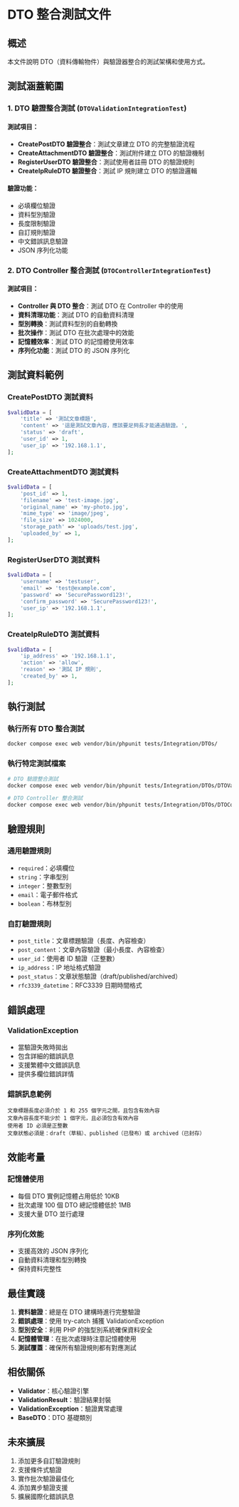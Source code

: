 # DTO 整合測試文件

## 概述

本文件說明 DTO（資料傳輸物件）與驗證器整合的測試架構和使用方式。

## 測試涵蓋範圍

### 1. DTO 驗證整合測試 (`DTOValidationIntegrationTest`)

#### 測試項目：
- **CreatePostDTO 驗證整合**：測試文章建立 DTO 的完整驗證流程
- **CreateAttachmentDTO 驗證整合**：測試附件建立 DTO 的驗證機制
- **RegisterUserDTO 驗證整合**：測試使用者註冊 DTO 的驗證規則
- **CreateIpRuleDTO 驗證整合**：測試 IP 規則建立 DTO 的驗證邏輯

#### 驗證功能：
- 必填欄位驗證
- 資料型別驗證
- 長度限制驗證
- 自訂規則驗證
- 中文錯誤訊息驗證
- JSON 序列化功能

### 2. DTO Controller 整合測試 (`DTOControllerIntegrationTest`)

#### 測試項目：
- **Controller 與 DTO 整合**：測試 DTO 在 Controller 中的使用
- **資料清理功能**：測試 DTO 的自動資料清理
- **型別轉換**：測試資料型別的自動轉換
- **批次操作**：測試 DTO 在批次處理中的效能
- **記憶體效率**：測試 DTO 的記憶體使用效率
- **序列化功能**：測試 DTO 的 JSON 序列化

## 測試資料範例

### CreatePostDTO 測試資料
```php
$validData = [
    'title' => '測試文章標題',
    'content' => '這是測試文章內容，應該要足夠長才能通過驗證。',
    'status' => 'draft',
    'user_id' => 1,
    'user_ip' => '192.168.1.1',
];
```

### CreateAttachmentDTO 測試資料
```php
$validData = [
    'post_id' => 1,
    'filename' => 'test-image.jpg',
    'original_name' => 'my-photo.jpg',
    'mime_type' => 'image/jpeg',
    'file_size' => 1024000,
    'storage_path' => 'uploads/test.jpg',
    'uploaded_by' => 1,
];
```

### RegisterUserDTO 測試資料
```php
$validData = [
    'username' => 'testuser',
    'email' => 'test@example.com',
    'password' => 'SecurePassword123!',
    'confirm_password' => 'SecurePassword123!',
    'user_ip' => '192.168.1.1',
];
```

### CreateIpRuleDTO 測試資料
```php
$validData = [
    'ip_address' => '192.168.1.1',
    'action' => 'allow',
    'reason' => '測試 IP 規則',
    'created_by' => 1,
];
```

## 執行測試

### 執行所有 DTO 整合測試
```bash
docker compose exec web vendor/bin/phpunit tests/Integration/DTOs/
```

### 執行特定測試檔案
```bash
# DTO 驗證整合測試
docker compose exec web vendor/bin/phpunit tests/Integration/DTOs/DTOValidationIntegrationTest.php

# DTO Controller 整合測試
docker compose exec web vendor/bin/phpunit tests/Integration/DTOs/DTOControllerIntegrationTest.php
```

## 驗證規則

### 通用驗證規則
- `required`：必填欄位
- `string`：字串型別
- `integer`：整數型別
- `email`：電子郵件格式
- `boolean`：布林型別

### 自訂驗證規則
- `post_title`：文章標題驗證（長度、內容檢查）
- `post_content`：文章內容驗證（最小長度、內容檢查）
- `user_id`：使用者 ID 驗證（正整數）
- `ip_address`：IP 地址格式驗證
- `post_status`：文章狀態驗證（draft/published/archived）
- `rfc3339_datetime`：RFC3339 日期時間格式

## 錯誤處理

### ValidationException
- 當驗證失敗時拋出
- 包含詳細的錯誤訊息
- 支援繁體中文錯誤訊息
- 提供多欄位錯誤詳情

### 錯誤訊息範例
```
文章標題長度必須介於 1 和 255 個字元之間，且包含有效內容
文章內容長度不能少於 1 個字元，且必須包含有效內容
使用者 ID 必須是正整數
文章狀態必須是：draft（草稿）、published（已發布）或 archived（已封存）
```

## 效能考量

### 記憶體使用
- 每個 DTO 實例記憶體占用低於 10KB
- 批次處理 100 個 DTO 總記憶體低於 1MB
- 支援大量 DTO 並行處理

### 序列化效能
- 支援高效的 JSON 序列化
- 自動資料清理和型別轉換
- 保持資料完整性

## 最佳實踐

1. **資料驗證**：總是在 DTO 建構時進行完整驗證
2. **錯誤處理**：使用 try-catch 捕獲 ValidationException
3. **型別安全**：利用 PHP 的強型別系統確保資料安全
4. **記憶體管理**：在批次處理時注意記憶體使用
5. **測試覆蓋**：確保所有驗證規則都有對應測試

## 相依關係

- **Validator**：核心驗證引擎
- **ValidationResult**：驗證結果封裝
- **ValidationException**：驗證異常處理
- **BaseDTO**：DTO 基礎類別

## 未來擴展

1. 添加更多自訂驗證規則
2. 支援條件式驗證
3. 實作批次驗證最佳化
4. 添加異步驗證支援
5. 擴展國際化錯誤訊息
